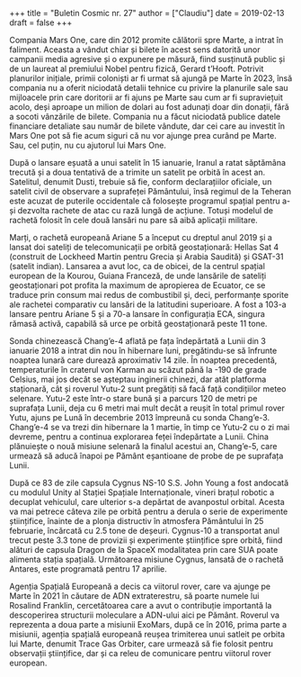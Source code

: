 +++
title = "Buletin Cosmic nr. 27"
author = ["Claudiu"]
date = 2019-02-13
draft = false
+++

Compania Mars One, care din 2012 promite călătorii spre Marte, a intrat în faliment. Aceasta a vândut chiar și bilete în acest sens datorită unor campanii media agresive și o expunere pe măsură, fiind susținută public și de un laureat al premiului Nobel pentru fizică, Gerard t’Hooft. Potrivit planurilor inițiale, primii coloniști ar fi urmat să ajungă pe Marte în 2023, însă compania nu a oferit niciodată detalii tehnice cu privire la planurile sale sau mijloacele prin care doritorii ar fi ajuns pe Marte sau cum ar fi supraviețuit acolo, deși aproape un milion de dolari au fost adunați doar din donații, fără a socoti vânzările de bilete. Compania nu a făcut niciodată publice datele financiare detaliate sau număr de bilete vândute, dar cei care au investit în Mars One pot să fie acum siguri că nu vor ajunge prea curând pe Marte. Sau, cel puțin, nu cu ajutorul lui Mars One.

După o lansare eșuată a unui satelit în 15 ianuarie, Iranul a ratat săptămâna trecută și a doua tentativă de a trimite un satelit pe orbită în acest an. Satelitul, denumit Dusti, trebuie să fie, conform declarațiilor oficiale, un satelit civil de observare a suprafeței Pământului, însă regimul de la Teheran este acuzat de puterile occidentale că folosește programul spațial pentru a-și dezvolta rachete de atac cu rază lungă de acțiune. Totuși modelul de rachetă folosit în cele două lansări nu pare să aibă aplicații militare.

Marți, o rachetă europeană Ariane 5 a început cu dreptul anul 2019 și a lansat doi sateliți de telecomunicații pe orbită geostaționară: Hellas Sat 4 (construit de Lockheed Martin pentru Grecia și Arabia Saudită) și GSAT-31 (satelit indian). Lansarea a avut loc, ca de obicei, de la centrul spațial european de la Kourou, Guiana Franceză, de unde lansările de sateliți geostaționari pot profita la maximum de apropierea de Ecuator, ce se traduce prin consum mai redus de combustibil și, deci, performanțe sporite ale rachetei comparativ cu lansări de la latitudini superioare. A fost a 103-a lansare pentru Ariane 5 și a 70-a lansare în configurația ECA, singura rămasă activă, capabilă să urce pe orbită geostaționară peste 11 tone.

Sonda chinezească Chang’e-4 aflată pe fața îndepărtată a Lunii din 3 ianuarie 2018 a intrat din nou în hibernare luni, pregătindu-se să înfrunte noaptea lunară care durează aproximativ 14 zile. În noaptea precedentă, temperaturile în craterul von Karman au scăzut până la -190 de grade Celsius, mai jos decât se așteptau inginerii chinezi, dar atât platforma staționară, cât și roverul Yutu-2 sunt pregătiți să facă față condițiilor meteo selenare. Yutu-2 este într-o stare bună și a parcurs 120 de metri pe suprafața Lunii, deja cu 6 metri mai mult decât a reușit în total primul rover Yutu, ajuns pe Lună în decembrie 2013 împreună cu sonda Chang’e-3. Chang’e-4 se va trezi din hibernare la 1 martie, în timp ce Yutu-2 cu o zi mai devreme, pentru a continua explorarea feței îndepărtate a Lunii. China plănuiește o nouă misiune selenară la finalul acestui an, Chang’e-5, care urmează să aducă înapoi pe Pământ eșantioane de probe de pe suprafața Lunii.

După ce 83 de zile capsula Cygnus NS-10 S.S. John Young a fost andocată cu modulul Unity al Stației Spațiale Internaționale, vineri brațul robotic a decuplat vehiculul, care ulterior s-a depărtat de avanpostul orbital. Acesta va mai petrece câteva zile pe orbită pentru a derula o serie de experimente științifice, înainte de a plonja distructiv în atmosfera Pământului în 25 februarie, încărcată cu 2.5 tone de deșeuri. Cygnus-10 a transportat anul trecut peste 3.3 tone de provizii și experimente științifice spre orbită, fiind alături de capsula Dragon de la SpaceX modalitatea prin care SUA poate alimenta stația spațială. Următoarea misiune Cygnus, lansată de o rachetă Antares, este programată pentru 17 aprilie.

Agenția Spațială Europeană a decis ca viitorul rover, care va ajunge pe Marte în 2021 în căutare de ADN extraterestru, să poarte numele lui Rosalind Franklin, cercetătoarea care a avut o contribuție importantă la descoperirea structurii moleculare a ADN-ului aici pe Pământ. Roverul va reprezenta a doua parte a misiunii ExoMars, după ce în 2016, prima parte a misiunii, agenția spațială europeană reușea trimiterea unui satleit pe orbita lui Marte, denumit Trace Gas Orbiter, care urmează să fie folosit pentru observații științifice, dar și ca releu de comunicare pentru viitorul rover european.